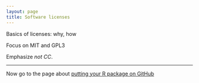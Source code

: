 ```yaml
---
layout: page
title: Software licenses
---
```


Basics of licenses: why, how

Focus on MIT and GPL3

Emphasize _not CC_.

---

Now go to the page about [putting your R package on GitHub](pages/github.html)

